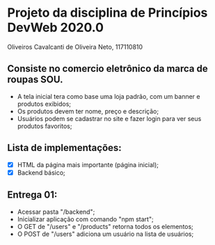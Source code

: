 # Projeto da disciplina de Princípios DevWeb 2020.0
Oliveiros Cavalcanti de Oliveira Neto, 117110810

## Consiste no comercio eletrônico da marca de roupas SOU.
- A tela inicial tera como base uma loja padrão, com um banner e produtos exibidos;
- Os produtos devem ter nome, preço e descrição;
- Usuários podem se cadastrar no site e fazer login para ver seus produtos favoritos;

## Lista de implementações:

- [x] HTML da página mais importante (página inicial);
- [x] Backend básico;

## Entrega 01:
- Acessar pasta "/backend";
- Inicializar aplicação com comando "npm start";
- O GET de "/users" e "/products" retorna todos os elementos;
- O POST de "/users" adiciona um usuário na lista de usuários;
